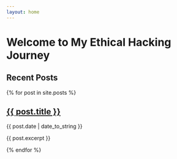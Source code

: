 ```yaml
---
layout: home
---
```


# Welcome to My Ethical Hacking Journey

## Recent Posts

{% for post in site.posts %}
  <h2><a href="{{ post.url | relative_url }}">{{ post.title }}</a></h2>
  <p>{{ post.date | date_to_string }}</p>
  <p>{{ post.excerpt }}</p>
{% endfor %}
